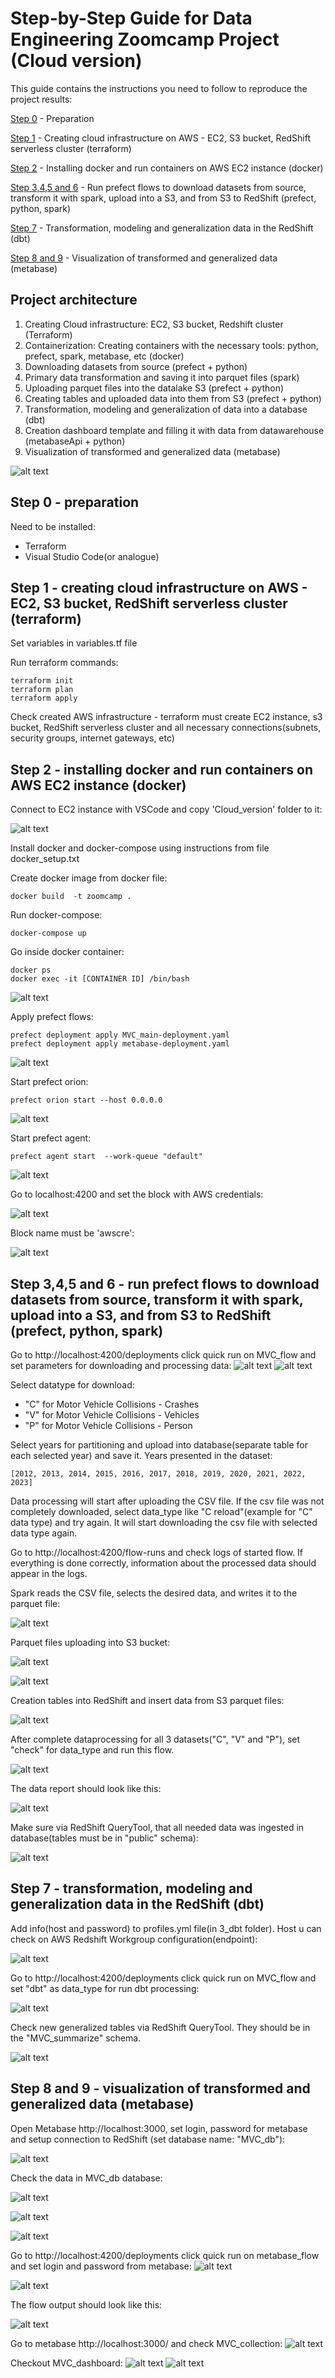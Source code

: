 # Step-by-Step Guide for Data Engineering Zoomcamp Project (Cloud version)

This guide contains the instructions you need to follow to reproduce the project results:

[Step 0](https://github.com/KazarkinBarys/Data_Engineering_Zoomcamp_Project/tree/main/Cloud_version#step-0---preparation) - Preparation

[Step 1](https://github.com/KazarkinBarys/Data_Engineering_Zoomcamp_Project/tree/main/Cloud_version#step-1---creating-cloud-infrastructure-on-aws---ec2-s3-bucket-redshift-serverless-cluster-terraform) - Creating cloud infrastructure on AWS - EC2, S3 bucket, RedShift serverless cluster (terraform)

[Step 2](https://github.com/KazarkinBarys/Data_Engineering_Zoomcamp_Project/tree/main/Cloud_version#step-2---installing-docker-and-run-containers-on-aws-ec2-instance-docker) - Installing docker and run containers on AWS EC2 instance (docker)

[Step 3,4,5 and 6](https://github.com/KazarkinBarys/Data_Engineering_Zoomcamp_Project/tree/main/Cloud_version#step-345-and-6---run-prefect-flows-to-download-datasets-from-source-transform-it-with-spark-upload-into-a-s3-and-from-s3-to-redshift-prefect-python-spark) - Run prefect flows to download datasets from source, transform it with spark, upload into a S3, and from S3 to RedShift (prefect, python, spark)

[Step 7](https://github.com/KazarkinBarys/Data_Engineering_Zoomcamp_Project/tree/main/Cloud_version#step-7---transformation-modeling-and-generalization-data-in-the-redshift-dbt) - Transformation, modeling and generalization data in the RedShift (dbt)

[Step 8 and 9](https://github.com/KazarkinBarys/Data_Engineering_Zoomcamp_Project/tree/main/Cloud_version#step-8-and-9---visualization-of-transformed-and-generalized-data-metabase) - Visualization of transformed and generalized data (metabase)


## Project architecture

1. Creating Cloud infrastructure: EC2, S3 bucket, Redshift cluster (Terraform)
2. Containerization: Creating containers with the necessary tools: python, prefect, spark, metabase, etc (docker)
3. Downloading datasets from source (prefect + python)
4. Primary data transformation and saving it into parquet files (spark)
5. Uploading parquet files into the datalake S3 (prefect + python)
6. Creating tables and uploaded data into them from S3 (prefect + python)
7. Transformation, modeling and generalization of data into a database (dbt)
8. Creation dashboard template and filling it with data from datawarehouse (metabaseApi + python)
9. Visualization of transformed and generalized data (metabase)

![alt text](https://github.com/KazarkinBarys/Data_Engineering_Zoomcamp_Project/blob/main/images/Cloud/image.png)

## Step 0 - preparation
Need to be installed:
  * Terraform
  * Visual Studio Code(or analogue)
  
  
## Step 1 - creating cloud infrastructure on AWS - EC2, S3 bucket, RedShift serverless cluster (terraform)
Set variables in variables.tf file

Run terraform commands:
```
terraform init
terraform plan
terraform apply
```
Check created AWS infrastructure - terraform must create EC2 instance, s3 bucket, RedShift serverless cluster and all necessary connections(subnets, security groups, internet gateways, etc)

## Step 2 - installing docker and run containers on AWS EC2 instance (docker)
Connect to EC2 instance with VSCode and copy 'Cloud_version' folder to it:

![alt text](https://github.com/KazarkinBarys/Data_Engineering_Zoomcamp_Project/blob/main/images/Cloud/1_copy_to_ec2.jpg)

Install docker and docker-compose using instructions from file docker_setup.txt

Create docker image from docker file:
```
docker build  -t zoomcamp .
```
Run docker-compose:
```
docker-compose up
```
Go inside docker container:
```
docker ps
docker exec -it [CONTAINER ID] /bin/bash
```
![alt text](https://github.com/KazarkinBarys/Data_Engineering_Zoomcamp_Project/blob/main/images/Cloud/2_go_into_container.jpg)

Apply prefect flows:
```
prefect deployment apply MVC_main-deployment.yaml
prefect deployment apply metabase-deployment.yaml
```
![alt text](https://github.com/KazarkinBarys/Data_Engineering_Zoomcamp_Project/blob/main/images/Cloud/3_.jpg)

Start prefect orion:
```
prefect orion start --host 0.0.0.0

```
![alt text](https://github.com/KazarkinBarys/Data_Engineering_Zoomcamp_Project/blob/main/images/Cloud/4_.jpg)

Start prefect agent:
```
prefect agent start  --work-queue "default"
```
![alt text](https://github.com/KazarkinBarys/Data_Engineering_Zoomcamp_Project/blob/main/images/Cloud/5_prefect_agent_start.jpg)

Go to localhost:4200 and set the block with AWS credentials:

![alt text](https://github.com/KazarkinBarys/Data_Engineering_Zoomcamp_Project/blob/main/images/Cloud/6_prefect_aws_block.jpg)

Block name must be 'awscre':

![alt text](https://github.com/KazarkinBarys/Data_Engineering_Zoomcamp_Project/blob/main/images/Cloud/7_prefect_aws_block.jpg)

## Step 3,4,5 and 6 - run prefect flows to download datasets from source, transform it with spark, upload into a S3, and from S3 to RedShift (prefect, python, spark)
Go to http://localhost:4200/deployments click quick run on MVC_flow and set parameters for downloading and processing data:
![alt text](https://github.com/KazarkinBarys/Data_Engineering_Zoomcamp_Project/blob/main/images/Cloud/8_prefect_run.jpg)
![alt text](https://github.com/KazarkinBarys/Data_Engineering_Zoomcamp_Project/blob/main/images/Cloud/9_C_prefect_run.jpg)

Select datatype for download:
  * "C" for Motor Vehicle Collisions - Crashes
  * "V" for Motor Vehicle Collisions - Vehicles
  * "P" for Motor Vehicle Collisions - Person 
 
Select years for partitioning and upload into database(separate table for each selected year) and save it. Years presented in the dataset:
```
[2012, 2013, 2014, 2015, 2016, 2017, 2018, 2019, 2020, 2021, 2022, 2023]
```

Data processing will start after uploading the CSV file. If the csv file was not completely downloaded, select data_type like "C reload"(example for "C" data type) and try again. It will start downloading the csv file with selected data type again.

Go to http://localhost:4200/flow-runs and check logs of started flow. If everything is done correctly, information about the processed data should appear in the logs.

Spark reads the CSV file, selects the desired data, and writes it to the parquet file:

![alt text](https://github.com/KazarkinBarys/Data_Engineering_Zoomcamp_Project/blob/main/images/Cloud/10_C_parq_prefect_run.jpg)

Parquet files uploading into S3 bucket:

![alt text](https://github.com/KazarkinBarys/Data_Engineering_Zoomcamp_Project/blob/main/images/Cloud/11_C_s3_prefect_run.jpg)

![alt text](https://github.com/KazarkinBarys/Data_Engineering_Zoomcamp_Project/blob/main/images/Cloud/12_C_s3_prefect_run.jpg)

Creation tables into RedShift and insert data from S3 parquet files:

![alt text](https://github.com/KazarkinBarys/Data_Engineering_Zoomcamp_Project/blob/main/images/Cloud/13_C_redshift_prefect_run.jpg)

After complete dataprocessing for all 3 datasets("C", "V" and "P"), set "check" for data_type and run this flow. 

![alt text](https://github.com/KazarkinBarys/Data_Engineering_Zoomcamp_Project/blob/main/images/Cloud/14_pref_check_redshift_prefect_run.jpg)

The data report should look like this:

![alt text](https://github.com/KazarkinBarys/Data_Engineering_Zoomcamp_Project/blob/main/images/Cloud/14_pref_res_check_redshift_prefect_run.jpg)

Make sure via RedShift QueryTool, that all needed data was ingested in database(tables must be in "public" schema):

![alt text](https://github.com/KazarkinBarys/Data_Engineering_Zoomcamp_Project/blob/main/images/Cloud/14_qcheck_redshift_prefect_run.jpg)


## Step 7 - transformation, modeling and generalization data in the RedShift (dbt)

Add info(host and password) to profiles.yml file(in 3_dbt folder).
Host u can check on AWS Redshift Workgroup configuration(endpoint):

![alt text](https://github.com/KazarkinBarys/Data_Engineering_Zoomcamp_Project/blob/main/images/Cloud/15_dbt_redshift_prefect_run.jpg)

Go to http://localhost:4200/deployments click quick run on MVC_flow and set "dbt" as data_type for run dbt processing:

![alt text](https://github.com/KazarkinBarys/Data_Engineering_Zoomcamp_Project/blob/main/images/Cloud/16_dbt_run_redshift_prefect_run.jpg)

Check new generalized tables via RedShift QueryTool. They should be in the "MVC_summarize" schema.

![alt text](https://github.com/KazarkinBarys/Data_Engineering_Zoomcamp_Project/blob/main/images/Cloud/17_dbt_run_redshift_prefect_run.jpg)

## Step 8 and 9 - visualization of transformed and generalized data (metabase)

Open Metabase  http://localhost:3000, set login, password for metabase and setup connection to RedShift (set database name: "MVC_db"):

![alt text](https://github.com/KazarkinBarys/Data_Engineering_Zoomcamp_Project/blob/main/images/Cloud/18_metabase_reg_db.jpg)

Check the data in MVC_db database:

![alt text](https://github.com/KazarkinBarys/Data_Engineering_Zoomcamp_Project/blob/main/images/Cloud/19_metabase_check_db.jpg)

![alt text](https://github.com/KazarkinBarys/Data_Engineering_Zoomcamp_Project/blob/main/images/Cloud/20_metabase_check_db.jpg)

![alt text](https://github.com/KazarkinBarys/Data_Engineering_Zoomcamp_Project/blob/main/images/Cloud/21_metabase_check_db.jpg)

Go to http://localhost:4200/deployments click quick run on metabase_flow and set login and password from metabase:
![alt text](https://github.com/KazarkinBarys/Data_Engineering_Zoomcamp_Project/blob/main/images/Cloud/22_metabase_prefect_ru.jpg)

![alt text](https://github.com/KazarkinBarys/Data_Engineering_Zoomcamp_Project/blob/main/images/Cloud/23_metabase_prefect_ru.jpg)

The flow output should look like this:

![alt text](https://github.com/KazarkinBarys/Data_Engineering_Zoomcamp_Project/blob/main/images/Cloud/24_metabase_prefect_ru.jpg)

Go to metabase http://localhost:3000/ and check MVC_collection:
![alt text](https://github.com/KazarkinBarys/Data_Engineering_Zoomcamp_Project/blob/main/images/Cloud/25_metabase.jpg)

Checkout MVC_dashboard:
![alt text](https://github.com/KazarkinBarys/Data_Engineering_Zoomcamp_Project/blob/main/images/Cloud/26_metabase_dashboard_1.jpg)
![alt text](https://github.com/KazarkinBarys/Data_Engineering_Zoomcamp_Project/blob/main/images/Cloud/26_metabase_dashboard_2.jpg)


